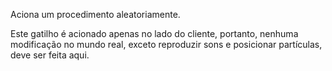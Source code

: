 Aciona um procedimento aleatoriamente.

Este gatilho é acionado apenas no lado do cliente, portanto, nenhuma modificação no mundo real, exceto reproduzir sons e posicionar partículas, deve ser feita aqui.